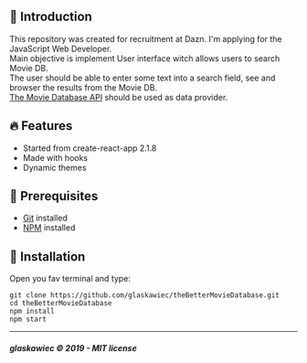 ##  :raising_hand: Introduction
This repository was created for recruitment at Dazn. I'm applying  for the JavaScript Web Developer.  
Main objective is implement User interface witch allows users to search Movie DB.  
The user should be able to enter some text into a search field, see and browser the results from the Movie DB.  
  [The Movie Database API](https://themoviedb.docs.apiary.io/#) should be used as data provider.

## :fire: Features
* Started from create-react-app 2.1.8
* Made with hooks
* Dynamic themes

## :pencil: Prerequisites
*  [Git](https://git-scm.com) installed
*  [NPM](https://www.npmjs.com/) installed

## :hammer: Installation
Open you fav terminal and type:
```
git clone https://github.com/glaskawiec/theBetterMovieDatabase.git
cd theBetterMovieDatabase
npm install
npm start
```
---

##### glaskawiec © 2019 - MIT license
